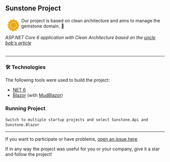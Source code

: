 ## Sunstone Project
<img align="left" width="10%" src="https://github.com/praiakov/SunstoneProject/blob/main/sunstone.png">

Our project is based on clean architecture and aims to manage the gemstone domain. 💠
###### ASP.NET Core 6 application with Clean Architecture based on the [uncle bob's article](https://blog.cleancoder.com/uncle-bob/2012/08/13/the-clean-architecture.html)

---
### 🛠 Technologies
The following tools were used to build the project:
- [NET 6](https://dotnet.microsoft.com/en-us/)
- [Blazor](https://learn.microsoft.com/pt-br/aspnet/core/blazor/) (with [MudBlazor](https://mudblazor.com/))
  
### Running Project
```
Switch to multiple startup projects and select Sunstone.Api and Sunstone.Blazor
```
--- 

If you want to participate or have problems, [open an issue here](https://github.com/praiakov/SunstoneProject/issues/new).

If in any way the project was useful for you or your company, give it a star and follow the project!
